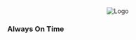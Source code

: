 <!-- PROJECT LOGO -->
<br />
<p align="center">
    <img src="logoTitle.png" alt="Logo" >
</p>

<!--TABLE OF CONTENTS-->
<h3>Always On Time</h3>
